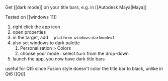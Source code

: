 Get [[dark mode]] on your title bars, e.g. in [[Autodesk Maya|Maya]]

Tested on [[windows 11]] 
1. right click the app icon 
2. open properties 
3. in the target, add ` -platform windows:darkmode=1`
4. also set windows to dark palette
	1. Personalisation > Colors 
	2. choose your mode : select `Dark` from the drop-down 
5. launch the app, you now have dark title bars

useful for Qt5 since Fusion style doesn't color the title bar to black, unlike in Qt6
[[Qt]]